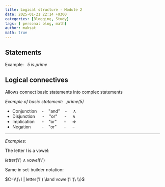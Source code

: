 ```yaml
---
title: Logical structure - Module 2
date: 2025-01-21 22:14 +0300
categories: [Blogging, Study]
tags: [ personal blog, math]
author: maksat
math: true
---
```


## Statements

Example: $~$ *5 is prime*

## Logical connectives
Allows connect basic statements into complex statements

*Example of basic statement:* $~$ *prime(5)*

- Conjunction $~~~$-$~~~$ "and" $~~~$- $~~~$ $\land$
- Disjunction $~~~~~$- $~~~$"or" $~~~~~$- $~~~$ $\lor$
- Implication $~~~~~$- $~~~$"or" $~~~~~$- $~~~$ $\Rightarrow$
- Negation $~~~~~~~~$- $~~~$"or" $~~~~~$- $~~~$ $\neg$

---
*Examples:*

The letter $l$ is a vowel:

$letter('l')\land vowel('l')$

Same in set-builder notation:

$C=\\{\ l | letter('l') \land vowel('l')\ \\}$





